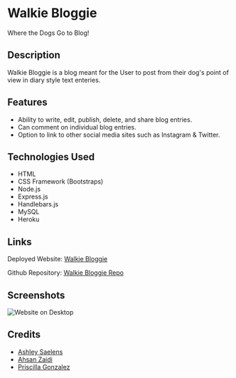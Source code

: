 # Walkie Bloggie
Where the Dogs Go to Blog! 

## Description
Walkie Bloggie is a blog meant for the User to post from their dog's point of view in diary style text enteries.

## Features
- Ability to write, edit, publish, delete, and share blog entries.
- Can comment on individual blog entries.
- Option to link to other social media sites such as Instagram & Twitter.

## Technologies Used

- HTML
- CSS Framework (Bootstraps)
- Node.js
- Express.js
- Handlebars.js
- MySQL
- Heroku


## Links

Deployed Website: [Walkie Bloggie](#)

Github Repository: [Walkie Bloggie Repo](https://github.com/priscilla-114/dogblog)

## Screenshots
![Website on Desktop](https://imgur.com/uy7aI6r.png)

## Credits
- [Ashley Saelens](https://github.com/asaelens02)
- [Ahsan Zaidi](https://github.com/Ahsan-Zaidi)
- [Priscilla Gonzalez](https://github.com/priscilla-114)
